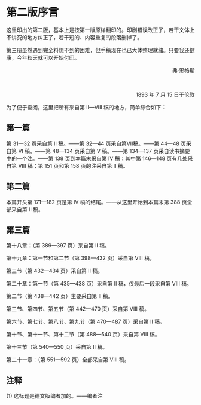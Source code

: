 # 第二版序言

这里印出的第二版，基本上是按第一版原样翻印的。印刷错误改正了，若干文体上不讲究的地方纠正了，若干短的、内容重复的段落删掉了。

第三册虽然遇到完全料想不到的困难，但手稿现在也已大体整理就绪。只要我还健康，今年秋天就可以开始付印。

<div style="text-align: right;">

弗·恩格斯

<br>

1893 年 7 月 15 日于伦敦

</div>

为了便于查阅，这里把所有采自第 II—VIII 稿的地方，简单综合如下：

## 第一篇

第 31—32 页采自第 II 稿。——第 32—44 页采自第VII稿。——第 44—48 页采自第 VI 稿。——第 48—134 页采自第 V 稿。——第 134—137 页采自读书摘要中的一个注。——第 138 页到本篇末采自第 IV 稿；其中第 146—148 页有几处采自第 VIII 稿；第 151 页和第 158 页的注采自第 II 稿。

## 第二篇

本篇开头第 171—182 页是第 IV 稿的结尾。——从这里开始到本篇末第 388 页全部采自第 II 稿。

## 第三篇

第十八章：（第 389—397 页）采自第 II 稿。

第十九章：第一节和第二节（第 398—432 页）采自第 VIII 稿。

第三节（第 432—434 页）采自第 II 稿。

第二十章：第一节（第 435—438 页）采自第 II 稿，仅最后一段采自第 VIII 稿。

第二节（第 438—442 页）主要采自第 II 稿。

第三节、第四节、第五节（第 442—470 页）采自第 VIII 稿。

第六节、第七节、第八节、第九节（第 470—487 页）采自第 II 稿。

第十节、第十一节、第十二节（第 488—540 页）采自第 VIII 稿。

第十三节（第 540—550 页）采自第 II 稿。

第二十一章：（第 551—592 页）全部采自第 VIII 稿。

## 注释

(1) 这标题是德文版编者加的。——编者注
